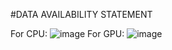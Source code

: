 #DATA AVAILABILITY STATEMENT

For CPU: ![image](https://github.com/user-attachments/assets/7fe4b3bf-233d-4fdc-a506-4f7888b0667c)
For GPU: ![image](https://github.com/user-attachments/assets/34870965-8e7a-473f-ac12-bb1656e3e55c)

